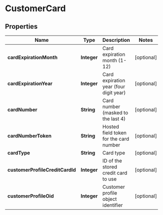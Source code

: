 
# CustomerCard

## Properties
Name | Type | Description | Notes
------------ | ------------- | ------------- | -------------
**cardExpirationMonth** | **Integer** | Card expiration month (1-12) |  [optional]
**cardExpirationYear** | **Integer** | Card expiration year (four digit year) |  [optional]
**cardNumber** | **String** | Card number (masked to the last 4) |  [optional]
**cardNumberToken** | **String** | Hosted field token for the card number |  [optional]
**cardType** | **String** | Card type |  [optional]
**customerProfileCreditCardId** | **Integer** | ID of the stored credit card to use |  [optional]
**customerProfileOid** | **Integer** | Customer profile object identifier |  [optional]




